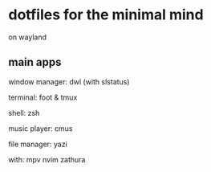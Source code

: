 # dotfiles for the minimal mind
on wayland

## main apps
window manager: dwl (with slstatus)

terminal: foot & tmux

shell: zsh

music player: cmus

file manager: yazi

with: mpv nvim zathura
